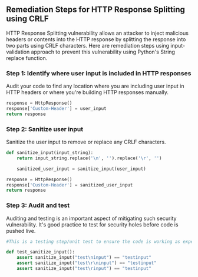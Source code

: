 

## Remediation Steps for HTTP Response Splitting using CRLF

HTTP Response Splitting vulnerability allows an attacker to inject malicious headers or contents into the HTTP response by splitting the response into two parts using CRLF characters. Here are remediation steps using input-validation approach to prevent this vulnerability using Python's String replace function.
        
### Step 1: Identify where user input is included in HTTP responses

Audit your code to find any location where you are including user input in HTTP headers or where you're building HTTP responses manually. 

```python 
response = HttpResponse()
response['Custom-Header'] = user_input
return response
```

### Step 2: Sanitize user input

Sanitize the user input to remove or replace any CRLF characters. 

```python 
def sanitize_input(input_string):
    return input_string.replace('\n', '').replace('\r', '')

    sanitized_user_input = sanitize_input(user_input)

response = HttpResponse()
response['Custom-Header'] = sanitized_user_input
return response
```

### Step 3: Audit and test

Auditing and testing is an important aspect of mitigating such security vulnerability. It's good practice to test for security holes before code is pushed live.

```python
#This is a testing step/unit test to ensure the code is working as expected.

def test_sanitize_input():
    assert sanitize_input("test\ninput") == "testinput"
    assert sanitize_input("test\r\ninput") == "testinput"
    assert sanitize_input("test\rinput") == "testinput"
```